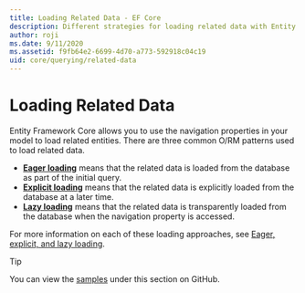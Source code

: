```yaml
---
title: Loading Related Data - EF Core
description: Different strategies for loading related data with Entity Framework Core
author: roji
ms.date: 9/11/2020
ms.assetid: f9fb64e2-6699-4d70-a773-592918c04c19
uid: core/querying/related-data
---
```

# Loading Related Data

Entity Framework Core allows you to use the navigation properties in your model to load related entities. There are three common O/RM patterns used to load related data.

* **[Eager loading](xref:core/querying/related-data/eager)** means that the related data is loaded from the database as part of the initial query.
* **[Explicit loading](xref:core/querying/related-data/explicit)** means that the related data is explicitly loaded from the database at a later time.
* **[Lazy loading](xref:core/querying/related-data/lazy)** means that the related data is transparently loaded from the database when the navigation property is accessed.

For more information on each of these loading approaches, see [Eager, explicit, and lazy loading](/aspnet/core/data/ef-rp/read-related-data).

> [!TIP]
> You can view the [samples](https://github.com/dotnet/EntityFramework.Docs/tree/master/samples/core/Querying) under this section on GitHub.
